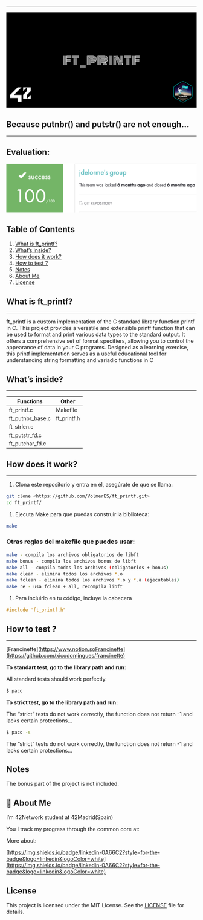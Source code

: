 
---

![cover-ft_printf.png](img/cover-ft_printf.png)

## Because putnbr() and putstr() are not enough…

---

## Evaluation:

![Screen Shot 2024-04-18 at 12.55.12 PM.png](img/Screen_Shot_2024-04-18_at_12.55.12_PM.png)

## Table of Contents

1. [What is ft_printf?](https://github.com/VolmerES/ft_printf?tab=readme-ov-file#what-is-ft_printf)
2. [What’s inside?](https://github.com/VolmerES/ft_printf?tab=readme-ov-file#whats-inside)
3. [How does it work?](https://github.com/VolmerES/ft_printf?tab=readme-ov-file#how-does-it-work)
4. [How to test ?](https://github.com/VolmerES/ft_printf?tab=readme-ov-file#how-to-test-)
5. [Notes](https://github.com/VolmerES/ft_printf?tab=readme-ov-file#notes)
6. [About Me](https://github.com/VolmerES/ft_printf?tab=readme-ov-file#-about-me)
7. [License](https://github.com/VolmerES/ft_printf?tab=readme-ov-file#license)

## What is ft_printf?

---

ft_printf is a custom implementation of the C standard library function printf in C. This project provides a versatile and extensible printf function that can be used to format and print various data types to the standard output. It offers a comprehensive set of format specifiers, allowing you to control the appearance of data in your C programs. Designed as a learning exercise, this printf implementation serves as a useful educational tool for understanding string formatting and variadic functions in C

## What’s inside?

---

| Functions | Other |
| --- | --- |
| ft_printf.c | Makefile |
| ft_putnbr_base.c | ft_printf.h |
| ft_strlen.c |  |
| ft_putstr_fd.c |  |
| ft_putchar_fd.c |  |

## How does it work?

---

1. Clona este repositorio y entra en él, asegúrate de que se llama:

```bash
git clone <https://github.com/VolmerES/ft_printf.git>
cd ft_printf/
```

1. Ejecuta Make para que puedas construir la biblioteca:

```bash
make
```

### Otras reglas del makefile que puedes usar:

```bash
make - compila los archivos obligatorios de libft
make bonus - compila los archivos bonus de libft
make all - compila todos los archivos (obligatorios + bonus)
make clean - elimina todos los archivos *.o
make fclean - elimina todos los archivos *.o y *.a (ejecutables)
make re - usa fclean + all, recompila libft
```

1. Para incluirlo en tu código, incluye la cabecera

```c
#include 'ft_printf.h"
```

## How to test ?

---

[Francinette](https://www.notion.soFrancinette](https://github.com/xicodomingues/francinette)

**To standart test, go to the library path and run:**

All standard tests should work perfectly.

```bash
$ paco
```

**To strict test, go to the library path and run:**

The “strict” tests do not work correctly, the function does not return -1 and lacks certain protections…

```bash
$ paco -s
```

The “strict” tests do not work correctly, the function does not return -1 and lacks certain protections…

## Notes

The bonus part of the project is not included.

## 🚀 About Me

I’m 42Network student at 42Madrid(Spain)

You I track my progress through the common core at:

More about:

[https://img.shields.io/badge/linkedin-0A66C2?style=for-the-badge&logo=linkedin&logoColor=white](https://img.shields.io/badge/linkedin-0A66C2?style=for-the-badge&logo=linkedin&logoColor=white)

## License

This project is licensed under the MIT License. See the [LICENSE](https://www.notion.so/LICENSE.md) file for details.
